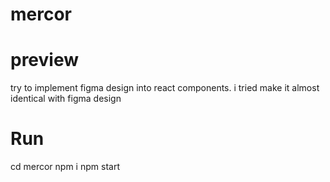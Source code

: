 # mercor

# preview 
try to implement figma design into react components.
i tried make it almost identical with figma design


# Run
cd mercor
npm i
npm start
